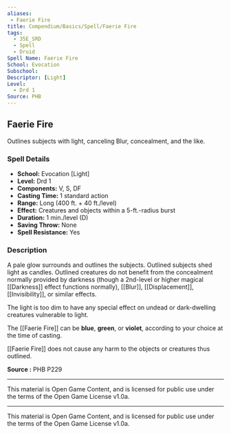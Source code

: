 ```yaml
---
aliases:
 - Faerie Fire
title: Compendium/Basics/Spell/Faerie Fire
tags:
  - 35E_SRD
  - Spell
  - Druid
Spell Name: Faerie Fire
School: Evocation
Subschool: 
Descriptor: [Light]
Level:
  - Drd 1
Source: PHB
---
```


## Faerie Fire

Outlines subjects with light, canceling Blur, concealment, and the like.

### Spell Details

- **School:** Evocation [Light]  
- **Level:** Drd 1  
- **Components:** V, S, DF  
- **Casting Time:** 1 standard action  
- **Range:** Long (400 ft. + 40 ft./level)  
- **Effect:** Creatures and objects within a 5-ft.-radius burst  
- **Duration:** 1 min./level (D)  
- **Saving Throw:** None  
- **Spell Resistance:** Yes  

### Description

A pale glow surrounds and outlines the subjects. Outlined subjects shed light as candles. Outlined creatures do not benefit from the concealment normally provided by darkness (though a 2nd-level or higher magical [[Darkness]] effect functions normally), [[Blur]], [[Displacement]], [[Invisibility]], or similar effects.

The light is too dim to have any special effect on undead or dark-dwelling creatures vulnerable to light.

The [[Faerie Fire]] can be **blue**, **green**, or **violet**, according to your choice at the time of casting.

[[Faerie Fire]] does not cause any harm to the objects or creatures thus outlined.


**Source :** PHB P229

---

This material is Open Game Content, and is licensed for public use under  
the terms of the Open Game License v1.0a.

---

This material is Open Game Content, and is licensed for public use under the terms of the Open Game License v1.0a.
